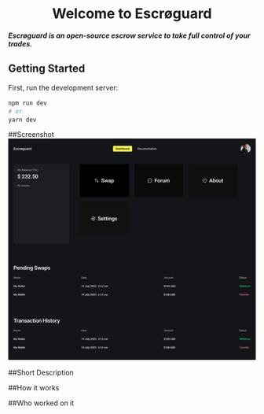 <h1 align="center">Welcome to Escrøguard</h1>

***Escrøguard is an open-source escrow service to take full control of your trades.***

## Getting Started

First, run the development server:

```bash
npm run dev
# or
yarn dev
```

##Screenshot
![screenshot](public/screenshot/screenshot1.jpg?raw=true "1")

##Short Description
<!-- text here -->
##How it works
<!-- text here -->

##Who worked on it
<!-- text here -->